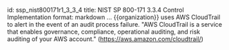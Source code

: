 id: ssp_nist800171r1_3_3_4
title: NIST SP 800-171 3.3.4 Control Implementation
format: markdown
...
{{organization}} uses AWS CloudTrail to alert in the event of an audit process failure. "AWS CloudTrail is a service that enables governance, compliance, operational auditing, and risk auditing of your AWS account." (https://aws.amazon.com/cloudtrail/)

